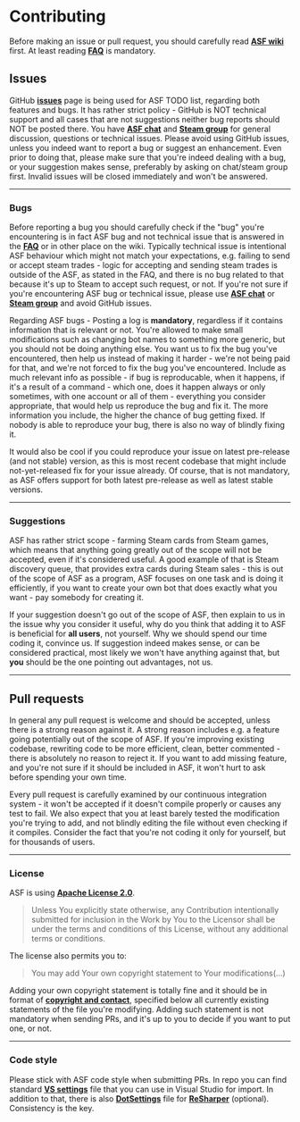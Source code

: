 # Contributing

Before making an issue or pull request, you should carefully read **[ASF wiki](https://github.com/JustArchi/ArchiSteamFarm/wiki)** first. At least reading **[FAQ](https://github.com/JustArchi/ArchiSteamFarm/wiki/FAQ)** is mandatory.

## Issues

GitHub **[issues](https://github.com/JustArchi/ArchiSteamFarm/issues)** page is being used for ASF TODO list, regarding both features and bugs. It has rather strict policy - GitHub is NOT technical support and all cases that are not suggestions neither bug reports should NOT be posted there. You have **[ASF chat](https://gitter.im/JustArchi/ArchiSteamFarm)** and **[Steam group](http://steamcommunity.com/groups/ascfarm/discussions/1/)** for general discussion, questions or technical issues. Please avoid using GitHub issues, unless you indeed want to report a bug or suggest an enhancement. Even prior to doing that, please make sure that you're indeed dealing with a bug, or your suggestion makes sense, preferably by asking on chat/steam group first. Invalid issues will be closed immediately and won't be answered.

---

### Bugs

Before reporting a bug you should carefully check if the "bug" you're encountering is in fact ASF bug and not technical issue that is answered in the **[FAQ](https://github.com/JustArchi/ArchiSteamFarm/wiki/FAQ#issues)** or in other place on the wiki. Typically technical issue is intentional ASF behaviour which might not match your expectations, e.g. failing to send or accept steam trades - logic for accepting and sending steam trades is outside of the ASF, as stated in the FAQ, and there is no bug related to that because it's up to Steam to accept such request, or not. If you're not sure if you're encountering ASF bug or technical issue, please use **[ASF chat](https://gitter.im/JustArchi/ArchiSteamFarm)** or **[Steam group](http://steamcommunity.com/groups/ascfarm/discussions/1/)** and avoid GitHub issues.

Regarding ASF bugs - Posting a log is **mandatory**, regardless if it contains information that is relevant or not. You're allowed to make small modifications such as changing bot names to something more generic, but you should not be doing anything else. You want us to fix the bug you've encountered, then help us instead of making it harder - we're not being paid for that, and we're not forced to fix the bug you've encountered. Include as much relevant info as possible - if bug is reproducable, when it happens, if it's a result of a command - which one, does it happen always or only sometimes, with one account or all of them - everything you consider appropriate, that would help us reproduce the bug and fix it. The more information you include, the higher the chance of bug getting fixed. If nobody is able to reproduce your bug, there is also no way of blindly fixing it.

It would also be cool if you could reproduce your issue on latest pre-release (and not stable) version, as this is most recent codebase that might include not-yet-released fix for your issue already. Of course, that is not mandatory, as ASF offers support for both latest pre-release as well as latest stable versions.

---

### Suggestions

ASF has rather strict scope - farming Steam cards from Steam games, which means that anything going greatly out of the scope will not be accepted, even if it's considered useful. A good example of that is Steam discovery queue, that provides extra cards during Steam sales - this is out of the scope of ASF as a program, ASF focuses on one task and is doing it efficiently, if you want to create your own bot that does exactly what you want - pay somebody for creating it.

If your suggestion doesn't go out of the scope of ASF, then explain to us in the issue why you consider it useful, why do you think that adding it to ASF is beneficial for **all users**, not yourself. Why we should spend our time coding it, convince us. If suggestion indeed makes sense, or can be considered practical, most likely we won't have anything against that, but **you** should be the one pointing out advantages, not us.

---

## Pull requests

In general any pull request is welcome and should be accepted, unless there is a strong reason against it. A strong reason includes e.g. a feature going potentially out of the scope of ASF. If you're improving existing codebase, rewriting code to be more efficient, clean, better commented - there is absolutely no reason to reject it. If you want to add missing feature, and you're not sure if it should be included in ASF, it won't hurt to ask before spending your own time.

Every pull request is carefully examined by our continuous integration system - it won't be accepted if it doesn't compile properly or causes any test to fail. We also expect that you at least barely tested the modification you're trying to add, and not blindly editing the file without even checking if it compiles. Consider the fact that you're not coding it only for yourself, but for thousands of users.

---

### License

ASF is using **[Apache License 2.0](https://github.com/JustArchi/ArchiSteamFarm/blob/master/LICENSE-2.0.txt)**.

> Unless You explicitly state otherwise, any Contribution intentionally submitted for inclusion in the Work by You to the Licensor shall be under the terms and conditions of this License, without any additional terms or conditions.

The license also permits you to:

> You may add Your own copyright statement to Your modifications(...)

Adding your own copyright statement is totally fine and it should be in format of **[copyright and contact](https://github.com/JustArchi/ArchiSteamFarm/blob/master/ArchiSteamFarm/Program.cs#L8-L9)**, specified below all currently existing statements of the file you're modifying. Adding such statement is not mandatory when sending PRs, and it's up to you to decide if you want to put one, or not.

---

### Code style

Please stick with ASF code style when submitting PRs. In repo you can find standard **[VS settings](https://github.com/JustArchi/ArchiSteamFarm/blob/master/CodeStyle.vssettings)** file that you can use in Visual Studio for import. In addition to that, there is also **[DotSettings](https://github.com/JustArchi/ArchiSteamFarm/blob/master/ArchiSteamFarm.sln.DotSettings)** file for **[ReSharper](https://www.jetbrains.com/resharper/)** (optional). Consistency is the key.
